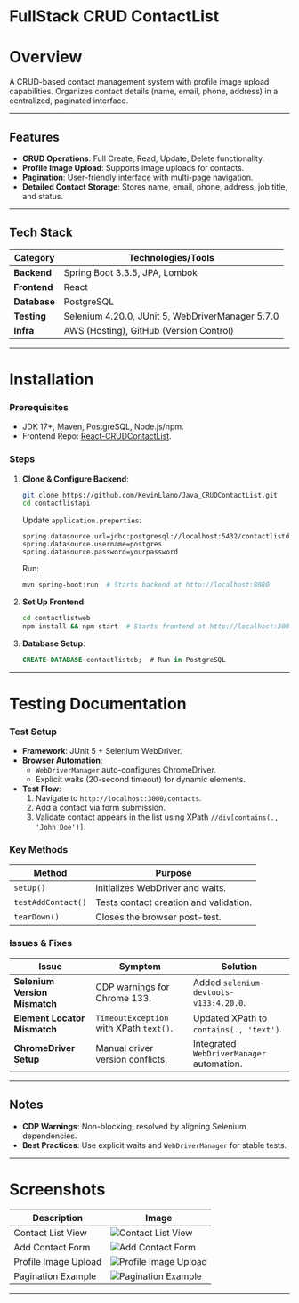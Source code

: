 # FullStack CRUD ContactList

# Overview
A CRUD-based contact management system with profile image upload capabilities. Organizes contact details (name, email, phone, address) in a centralized, paginated interface.

---

## Features
- **CRUD Operations**: Full Create, Read, Update, Delete functionality.
- **Profile Image Upload**: Supports image uploads for contacts.
- **Pagination**: User-friendly interface with multi-page navigation.
- **Detailed Contact Storage**: Stores name, email, phone, address, job title, and status.

---

## Tech Stack
| Category       | Technologies/Tools                                  |  
|----------------|----------------------------------------------------|  
| **Backend**    | Spring Boot 3.3.5, JPA, Lombok                     |  
| **Frontend**   | React                                              |  
| **Database**   | PostgreSQL                                         |  
| **Testing**    | Selenium 4.20.0, JUnit 5, WebDriverManager 5.7.0   |  
| **Infra**      | AWS (Hosting), GitHub (Version Control)            |  

---

# Installation
### Prerequisites
- JDK 17+, Maven, PostgreSQL, Node.js/npm.
- Frontend Repo: [React-CRUDContactList](https://github.com/Nofate4you/React-CRUDContactList).

### Steps
1. **Clone & Configure Backend**:
   ```bash  
   git clone https://github.com/KevinLlano/Java_CRUDContactList.git  
   cd contactlistapi  
   ```  
   Update `application.properties`:
   ```properties  
   spring.datasource.url=jdbc:postgresql://localhost:5432/contactlistdb  
   spring.datasource.username=postgres  
   spring.datasource.password=yourpassword  
   ```  
   Run:
   ```bash  
   mvn spring-boot:run  # Starts backend at http://localhost:8080  
   ```  

2. **Set Up Frontend**:
   ```bash  
   cd contactlistweb  
   npm install && npm start  # Starts frontend at http://localhost:3000  
   ```  

3. **Database Setup**:
   ```sql  
   CREATE DATABASE contactlistdb;  # Run in PostgreSQL  
   ```  

---

# Testing Documentation
### Test Setup
- **Framework**: JUnit 5 + Selenium WebDriver.
- **Browser Automation**:
   - `WebDriverManager` auto-configures ChromeDriver.
   - Explicit waits (20-second timeout) for dynamic elements.
- **Test Flow**:
   1. Navigate to `http://localhost:3000/contacts`.
   2. Add a contact via form submission.
   3. Validate contact appears in the list using XPath `//div[contains(., 'John Doe')]`.

### Key Methods
| Method             | Purpose                                  |  
|--------------------|------------------------------------------|  
| `setUp()`          | Initializes WebDriver and waits.         |  
| `testAddContact()` | Tests contact creation and validation.   |  
| `tearDown()`       | Closes the browser post-test.            |  

### Issues & Fixes
| Issue                        | Symptom                                  | Solution                                  |  
|------------------------------|------------------------------------------|-------------------------------------------|  
| **Selenium Version Mismatch**| CDP warnings for Chrome 133.             | Added `selenium-devtools-v133:4.20.0`.    |  
| **Element Locator Mismatch** | `TimeoutException` with XPath `text()`.  | Updated XPath to `contains(., 'text')`.   |  
| **ChromeDriver Setup**       | Manual driver version conflicts.         | Integrated `WebDriverManager` automation. |  

---

## Notes
- **CDP Warnings**: Non-blocking; resolved by aligning Selenium dependencies.
- **Best Practices**: Use explicit waits and `WebDriverManager` for stable tests.

--- 

# Screenshots
| Description          | Image                                                              |  
|----------------------|--------------------------------------------------------------------|  
| Contact List View    | ![Contact List View](https://github.com/user-attachments/assets/405c37a7-d838-4a3d-bdd5-f89da629477c) |  
| Add Contact Form     | ![Add Contact Form](https://github.com/user-attachments/assets/ccde6110-f610-4b70-896a-9df1a7d3fc96) |  
| Profile Image Upload | ![Profile Image Upload](https://github.com/user-attachments/assets/edc5fb0c-c35b-49d6-b9c2-b6b67f70fc4c) |  
| Pagination Example   | ![Pagination Example](https://github.com/user-attachments/assets/664a39f3-aae3-4500-87e7-2361971936a7) |  


---


